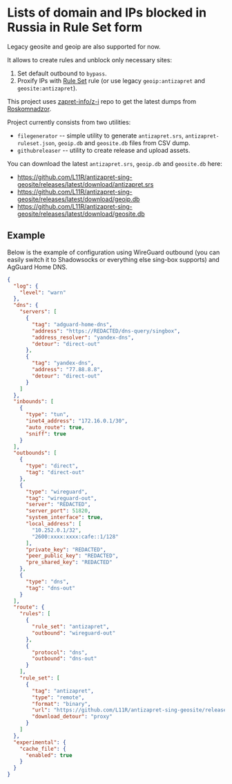 # Lists of domain and IPs blocked in Russia in Rule Set form

Legacy geosite and geoip are also supported for now.

It allows to create rules and unblock only necessary sites:

1. Set default outbound to `bypass`.
2. Proxify IPs with [Rule Set](https://sing-box.sagernet.org/configuration/rule-set/) rule
   (or use legacy `geoip:antizapret` and `geosite:antizapret`).

This project uses [zapret-info/z-i](https://github.com/zapret-info/z-i) repo
to get the latest dumps from [Roskomnadzor](https://en.wikipedia.org/wiki/Roskomnadzor).

Project currently consists from two utilities:

- `filegenerator` -- simple utility to generate `antizapret.srs`, `antizapret-ruleset.json`, `geoip.db`
  and `geosite.db` files from CSV dump.
- `githubreleaser` -- utility to create release and upload assets.

You can download the latest `antizapret.srs`, `geoip.db` and `geosite.db` here:
- https://github.com/L11R/antizapret-sing-geosite/releases/latest/download/antizapret.srs
- https://github.com/L11R/antizapret-sing-geosite/releases/latest/download/geoip.db
- https://github.com/L11R/antizapret-sing-geosite/releases/latest/download/geosite.db

## Example

Below is the example of configuration using WireGuard outbound
(you can easily switch it to Shadowsocks or everything else sing-box supports) and AgGuard Home DNS.

```json
{
  "log": {
    "level": "warn"
  },
  "dns": {
    "servers": [
      {
        "tag": "adguard-home-dns",
        "address": "https://REDACTED/dns-query/singbox",
        "address_resolver": "yandex-dns",
        "detour": "direct-out"
      },
      {
        "tag": "yandex-dns",
        "address": "77.88.8.8",
        "detour": "direct-out"
      }
    ]
  },
  "inbounds": [
    {
      "type": "tun",
      "inet4_address": "172.16.0.1/30",
      "auto_route": true,
      "sniff": true
    }
  ],
  "outbounds": [
    {
      "type": "direct",
      "tag": "direct-out"
    },
    {
      "type": "wireguard",
      "tag": "wireguard-out",
      "server": "REDACTED",
      "server_port": 51820,
      "system_interface": true,
      "local_address": [
        "10.252.0.1/32",
        "2600:xxxx:xxxx:cafe::1/128"
      ],
      "private_key": "REDACTED",
      "peer_public_key": "REDACTED",
      "pre_shared_key": "REDACTED"
    },
    {
      "type": "dns",
      "tag": "dns-out"
    }
  ],
  "route": {
    "rules": [
      {
        "rule_set": "antizapret",
        "outbound": "wireguard-out"
      },
      {
        "protocol": "dns",
        "outbound": "dns-out"
      }
    ],
    "rule_set": [
      {
        "tag": "antizapret",
        "type": "remote",
        "format": "binary",
        "url": "https://github.com/L11R/antizapret-sing-geosite/releases/latest/download/antizapret.srs",
        "download_detour": "proxy"
      }
    ]
  },
  "experimental": {
    "cache_file": {
      "enabled": true
    }
  }
}
```